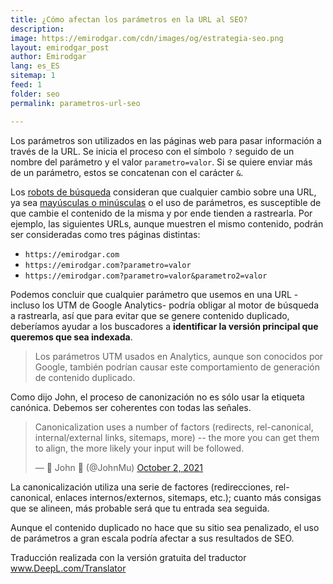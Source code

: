```yaml
---
title: ¿Cómo afectan los parámetros en la URL al SEO?
description: 
image: https://emirodgar.com/cdn/images/og/estrategia-seo.png
layout: emirodgar_post
author: Emirodgar
lang: es_ES
sitemap: 1
feed: 1
folder: seo
permalink: parametros-url-seo

--- 
```


Los parámetros son utilizados en las páginas web para pasar información a través de la URL. Se inicia el proceso con el símbolo `?` seguido de un nombre del parámetro y el valor `parametro=valor`. Si se quiere enviar más de un parámetro, estos se concatenan con el carácter `&`.

Los [robots de búsqueda](https://emirodgar.com/detectar-googlebot) consideran que cualquier cambio sobre una URL, ya sea [mayúsculas o minúsculas](https://emirodgar.com/mayusculas-minusculas-url) o el uso de parámetros, es susceptible de que cambie el contenido de la misma y por ende tienden a rastrearla. Por ejemplo, las siguientes URLs, aunque muestren el mismo contenido, podrán ser consideradas como tres páginas distintas:

 - `https://emirodgar.com`
 - `https://emirodgar.com?parametro=valor`
 - `https://emirodgar.com?parametro=valor&parametro2=valor`


Podemos concluir que cualquier parámetro que usemos en una URL -incluso los UTM de Google Analytics- podría obligar al motor de búsqueda a rastrearla, así que para evitar que se genere contenido duplicado, deberíamos ayudar a los buscadores a **identificar la versión principal que queremos que sea indexada**.

> Los parámetros UTM usados en Analytics, aunque son conocidos por Google, también podrían causar este comportamiento de generación de contenido duplicado.

Como dijo John, el proceso de canonización no es sólo usar la etiqueta canónica. Debemos ser coherentes con todas las señales.

<blockquote class="twitter-tweet"><p lang="en" dir="ltr">Canonicalization uses a number of factors (redirects, rel-canonical, internal/external links, sitemaps, more) -- the more you can get them to align, the more likely your input will be followed.</p>&mdash; 🐄 John 🐄 (@JohnMu) <a href="https://twitter.com/JohnMu/status/1444214929679077377?ref_src=twsrc%5Etfw">October 2, 2021</a></blockquote> <script async src="https://platform.twitter.com/widgets.js" charset="utf-8"></script>

La canonicalización utiliza una serie de factores (redirecciones, rel-canonical, enlaces internos/externos, sitemaps, etc.); cuanto más consigas que se alineen, más probable será que tu entrada sea seguida.

Aunque el contenido duplicado no hace que su sitio sea penalizado, el uso de parámetros a gran escala podría afectar a sus resultados de SEO.

Traducción realizada con la versión gratuita del traductor www.DeepL.com/Translator
<!--stackedit_data:
eyJoaXN0b3J5IjpbLTEwNzQzMTcyMzIsNjE5NjI3MTYxLC04ND
EzMzUzNDddfQ==
-->